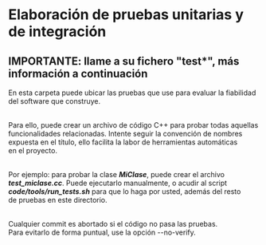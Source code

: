 # Elaboración de pruebas unitarias y de integración

## IMPORTANTE: llame a su fichero "test*", más información a continuación

En esta carpeta puede ubicar las pruebas que use para evaluar la fiabilidad<br>
del software que construye.<br><br>

Para ello, puede crear un archivo de código C++ para probar todas aquellas<br>
funcionalidades relacionadas. Intente seguir la convención de nombres<br>
expuesta en el título, ello facilita la labor de herramientas automáticas<br>
en el proyecto.<br><br>

Por ejemplo: para probar la clase ***MiClase***, puede crear el archivo<br>
***test_miclase.cc***. Puede ejecutarlo manualmente, o acudir al script<br>
***code/tools/run_tests.sh*** para que lo haga por usted, además del resto<br>
de pruebas en este directorio.<br><br>

Cualquier commit es abortado si el código no pasa las pruebas.<br>
Para evitarlo de forma puntual, use la opción --no-verify.<br>